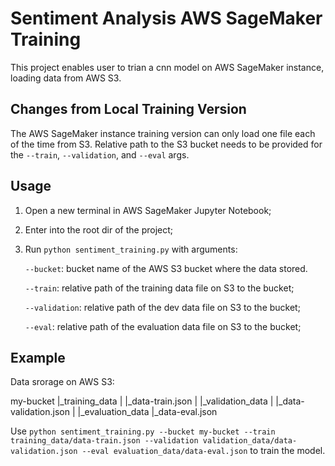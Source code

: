 # Sentiment Analysis AWS SageMaker Training
This project enables user to trian a cnn model on AWS SageMaker instance, loading data from AWS S3.

## Changes from Local Training Version
The AWS SageMaker instance training version can only load one file each of the time from S3. Relative path to the S3 bucket needs to be provided for the `--train`, `--validation`, and `--eval` args.

## Usage
1. Open a new terminal in AWS SageMaker Jupyter Notebook;

2. Enter into the root dir of the project;

3. Run `python sentiment_training.py` with arguments:

    `--bucket`: bucket name of the AWS S3 bucket where the data stored.
    
    `--train`: relative path of the training data file on S3 to the bucket;

    `--validation`: relative path of the dev data file on S3 to the bucket;

    `--eval`: relative path of the evaluation data file on S3 to the bucket;

## Example
Data srorage on AWS S3:

my-bucket
|_training_data
| |_data-train.json
|
|_validation_data
| |_data-validation.json
|
|_evaluation_data
  |_data-eval.json

Use `python sentiment_training.py --bucket my-bucket --train training_data/data-train.json --validation validation_data/data-validation.json --eval evaluation_data/data-eval.json` to train the model.